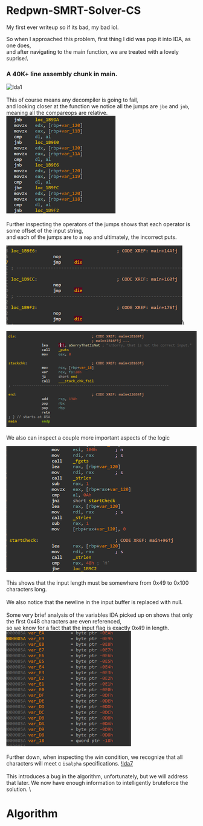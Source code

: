 # Redpwn-SMRT-Solver-CS
My first ever writeup so if its bad, my bad lol.

So when I approached this problem, first thing I did was pop it into IDA, as one does,\
and after navigating to the main function, we are treated with a lovely suprise:\
### A 40K+ line assembly chunk in main.
![Ida1](/img/ida1.gif)\
\
This of course means any decompiler is going to fail,\
and looking closer at the function we notice all the jumps are `jbe` and `jnb`, meaning all the compareops are relative.\
![Ida2](/img/ida2.png)\
\
Further inspecting the operators of the jumps shows that each operator is some offset of the input string,\
and each of the jumps are to a `nop` and ultimately, the incorrect puts.

![Ida3](/img/ida3.png)\

![Ida4](/img/ida4.png)\
\
We also can inspect a couple more important aspects of the logic

![Ida5](/img/ida5.png)\
\
This shows that the input length must be somewhere from 0x49 to 0x100 characters long.\
\
We also notice that the newline in the input buffer is replaced with null.\
\
Some very brief analysis of the variables IDA picked up on shows that only the first 0x48 characters are even referenced,\
so we know for a fact that the input flag is exactly 0x49 in length.\
![Ida6](/img/ida6.png)\
\
Further down, when inspecting the win condition, we recognize that all characters will meet c `isalpha` specifications.
[!Ida7](/img/ida7.png)\
\
This introduces a bug in the algorithm, unfortunately, but we will address that later.
We now have enough information to intelligently bruteforce the solution.
\
# Algorithm
